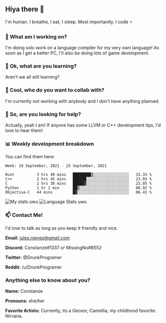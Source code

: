 ## Hiya there 👋

I'm human. I breathe, I eat, I sleep. Most importantly, I code ⚡️

### 🔭 What am I working on?

I'm doing solo work on a language compiler for my very own language! As soon as I get a better PC, I'll also be doing lots of game development.

### 🌱 Ok, what are you learning?

Aren't we all still learning?

### 👯 Cool, who do you want to collab with?

I'm currently not working with anybody and I don't have anything planned.

### 🤔 So, are you looking for help?

Actually, yeah I am! If anyone has some LLVM or C++ development tips, I'd love to hear them!

### 📊 Weekly development breakdown

You can find them here:

<!--START_SECTION:waka-->
```text
Week: 19 September, 2021 - 25 September, 2021

Rust          3 hrs 49 mins   ████████▒░░░░░░░░░░░░░░░░   33.33 % 
C++           2 hrs 45 mins   ██████░░░░░░░░░░░░░░░░░░░   23.93 % 
C             2 hrs 38 mins   █████▓░░░░░░░░░░░░░░░░░░░   23.05 % 
Python        1 hr 1 min      ██▒░░░░░░░░░░░░░░░░░░░░░░   08.92 % 
Objective-C   44 mins         █▓░░░░░░░░░░░░░░░░░░░░░░░   06.43 % 
```
<!--END_SECTION:waka-->
<!-- ![Constanze's wakatime stats](https://github-readme-stats.vercel.app/api/wakatime?username=constanze) -->

![My stats uwu](https://github-readme-stats.vercel.app/api?username=cstanze&show_icons=true&theme=onedark)
![Language Stats uwu](https://github-readme-stats.vercel.app/api/top-langs/?username=cstanze&layout=compact&theme=onedark)

### 📫 Contact Me!

I'd love to talk as long as you keep it friendly and nice.

**Email:** jules.nieves@gmail.com

**Discord:** Constanze#1337 *or* MissingNo#8552

**Twitter:** @DrunkProgramer

**Reddit:** /u/DrunkProgramer

### Anything else to know about you?

**Name:** Constanze

**Pronouns:** she/her

**Favorite Artists:** Currently, its a Geoxor, Camellia, my childhood favorite: Nirvana.
